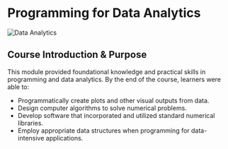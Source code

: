 # Programming for Data Analytics

![Data Analytics](https://bairesdev.mo.cloudinary.net/blog/2023/06/Is-Python-good-for-software-development.jpg?tx=w_1024,q_auto)

## Course Introduction & Purpose
This module provided foundational knowledge and practical skills in programming and data analytics. By the end of the course, learners were able to:

- Programmatically create plots and other visual outputs from data.
- Design computer algorithms to solve numerical problems.
- Develop software that incorporated and utilized standard numerical libraries.
- Employ appropriate data structures when programming for data-intensive applications.